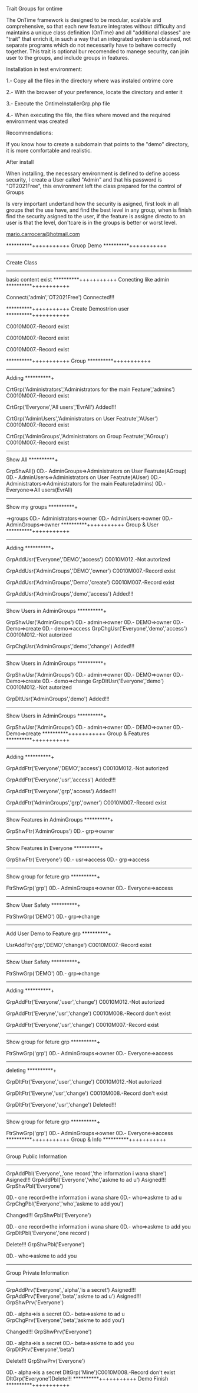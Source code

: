 Trait Groups for ontime

The OnTime framework is designed to be modular, scalable and comprehensive, so that each new feature integrates without difficulty and maintains a unique class definition (OnTime) and all "additional classes" are "trait" that enrich it, in such a way that an integrated system is obtained, not separate programs which do not necessarily have to behave correctly together.
This trait is optional bur recomended to manege security, can join user to the groups, and include groups in features. 

Installation in test environment:

1.- Copy all the files in the directory where was instaled ontrime core

2.- With the browser of your preference, locate the directory and enter it

3.- Execute the OntimeInstallerGrp.php file

4.- When executing the file,  the files where moved and the required environment was created

Recommendations:

If you know how to create a subdomain that points to the "demo" directory, it is more comfortable and realistic.

After install

When installing, the necessary environment is defined to define access security, I create a User called "Admin" and that his password is "OT2021Free", this environment left the class prepared for the control of Groups

Is very important undertand how the security is asigned, first look in all groups thet the use have, and find the best level in any group, when is finish find the security asigned to the user, if the feature is assigne directo to an user is that the level, don'tcare is in the groups is better or worst level. 


mario.carrocera@hotmail.com

**********+++++++++++
Gruop Demo
**********+++++++++++

**********
Create Class
**********

basic content exist
**********+++++++++++
Conecting like admin
**********+++++++++++

Connect('admin','OT2021Free')
Connected!!!

**********+++++++++++
Create Demostrion user
**********+++++++++++


C0010M007.-Record exist


C0010M007.-Record exist


C0010M007.-Record exist

**********+++++++++++
Group
**********+++++++++++

**********
Adding
**********+

CrtGrp('Administrators','Administrators for the main Feature','admins')
C0010M007.-Record exist

CrtGrp('Everyone','All users','EvrAll')
Added!!!

CrtGrp('AdminUsers','Administrators on User Featrute','AUser')
C0010M007.-Record exist

CrtGrp('AdminGroups','Administrators on Group Featrute','AGroup')
C0010M007.-Record exist

**********
Show All
**********+

GrpShwAll()
0D.- AdminGroups=>Administrators on User Featrute(AGroup)
0D.- AdminUsers=>Administrators on User Featrute(AUser)
0D.- Administrators=>Administrators for the main Feature(admins)
0D.- Everyone=>All users(EvrAll)
**********
Show my groups
**********+

->groups
0D.- Administrators=>owner
0D.- AdminUsers=>owner
0D.- AdminGroups=>owner
**********+++++++++++
Group & User
**********+++++++++++

**********
Adding
**********+

GrpAddUsr('Everyone','DEMO','access')
C0010M012.-Not autorized

GrpAddUsr('AdminGroups','DEMO','owner')
C0010M007.-Record exist

GrpAddUsr('AdminGroups','Demo','create')
C0010M007.-Record exist

GrpAddUsr('AdminGroups','demo','access')
Added!!!

**********
Show Users in AdminGroups
**********+

GrpShwUsr('AdminGroups')
0D.- admin=>owner
0D.- DEMO=>owner
0D.- Demo=>create
0D.- demo=>access
GrpChgUsr('Everyone','demo','access')
C0010M012.-Not autorized

GrpChgUsr('AdminGroups','demo','change')
Added!!!

**********
Show Users in AdminGroups
**********+

GrpShwUsr('AdminGroups')
0D.- admin=>owner
0D.- DEMO=>owner
0D.- Demo=>create
0D.- demo=>change
GrpDltUsr('Everyone','demo')
C0010M012.-Not autorized

GrpDltUsr('AdminGroups','demo')
Added!!!

**********
Show Users in AdminGroups
**********+

GrpShwUsr('AdminGroups')
0D.- admin=>owner
0D.- DEMO=>owner
0D.- Demo=>create
**********+++++++++++
Group & Features
**********+++++++++++

**********
Adding
**********+

GrpAddFtr('Everyone','DEMO','access')
C0010M012.-Not autorized

GrpAddFtr('Everyone','usr','access')
Added!!!

GrpAddFtr('Everyone','grp','access')
Added!!!

GrpAddFtr('AdminGroups','grp','owner')
C0010M007.-Record exist

**********
Show Features in AdminGroups
**********+

GrpShwFtr('AdminGroups')
0D.- grp=>owner
**********
Show Features in Everyone
**********+

GrpShwFtr('Everyone')
0D.- usr=>access
0D.- grp=>access
**********
Show group for feture grp
**********+

FtrShwGrp('grp')
0D.- AdminGroups=>owner
0D.- Everyone=>access
**********
Show User Safety
**********+

FtrShwGrp('DEMO')
0D.- grp=>change
**********
Add User Demo to Feature grp
**********+

UsrAddFtr('grp','DEMO','change')
C0010M007.-Record exist

**********
Show User Safety
**********+

FtrShwGrp('DEMO')
0D.- grp=>change
**********
Adding
**********+

GrpAddFtr('Everyone','user','change')
C0010M012.-Not autorized

GrpAddFtr('Everyne','usr','change')
C0010M008.-Record don't exist

GrpAddFtr('Everyone','usr','change')
C0010M007.-Record exist

**********
Show group for feture grp
**********+

FtrShwGrp('grp')
0D.- AdminGroups=>owner
0D.- Everyone=>access
**********
deleting
**********+

GrpDltFtr('Everyone','user','change')
C0010M012.-Not autorized

GrpDltFtr('Everyne','usr','change')
C0010M008.-Record don't exist

GrpDltFtr('Everyone','usr','change')
Deleted!!!

**********
Show group for feture grp
**********+

FtrShwGrp('grp')
0D.- AdminGroups=>owner
0D.- Everyone=>access
**********+++++++++++
Group & Info
**********+++++++++++

**********
Group Public Information
**********

GrpAddPbl('Everyone',,'one record','the information i wana share')
Asigned!!!
GrpAddPbl('Everyone','who','askme to ad u')
Asigned!!!
GrpShwPbl('Everyone')

0D.- one record=>the information i wana share
0D.- who=>askme to ad u
GrpChgPbl('Everyone','who','askme to add you')

Changed!!!
GrpShwPbl('Everyone')

0D.- one record=>the information i wana share
0D.- who=>askme to add you
GrpDltPbl('Everyone','one record')

Delete!!!
GrpShwPbl('Everyone')

0D.- who=>askme to add you
**********
Group Private Information
**********

GrpAddPrv('Everyone',,'alpha','is a secret')
Asigned!!!
GrpAddPrv('Everyone','beta','askme to ad u')
Asigned!!!
GrpShwPrv('Everyone')

0D.- alpha=>is a secret
0D.- beta=>askme to ad u
GrpChgPrv('Everyone','beta','askme to add you')

Changed!!!
GrpShwPrv('Everyone')

0D.- alpha=>is a secret
0D.- beta=>askme to add you
GrpDltPrv('Everyone','beta')

Delete!!!
GrpShwPrv('Everyone')

0D.- alpha=>is a secret
DltGrp('Mine')C0010M008.-Record don't exist
DltGrp('Everyone')Delete!!!
**********+++++++++++
Demo Finish
**********+++++++++++

